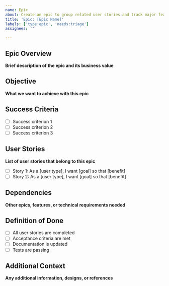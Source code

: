 ```yaml
---
name: Epic
about: Create an epic to group related user stories and track major features
title: 'Epic: [Epic Name]'
labels: ['type:epic', 'needs:triage']
assignees: ''

---
```


## Epic Overview
**Brief description of the epic and its business value**

## Objective
**What we want to achieve with this epic**

## Success Criteria
- [ ] Success criterion 1
- [ ] Success criterion 2
- [ ] Success criterion 3

## User Stories
**List of user stories that belong to this epic**

- [ ] Story 1: As a [user type], I want [goal] so that [benefit]
- [ ] Story 2: As a [user type], I want [goal] so that [benefit]

## Dependencies
**Other epics, features, or technical requirements needed**

## Definition of Done
- [ ] All user stories are completed
- [ ] Acceptance criteria are met
- [ ] Documentation is updated
- [ ] Tests are passing

## Additional Context
**Any additional information, designs, or references**